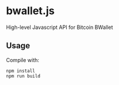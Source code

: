 bwallet.js
=========

High-level Javascript API for Bitcoin BWallet

Usage
-----

Compile with:

	npm install
	npm run build
